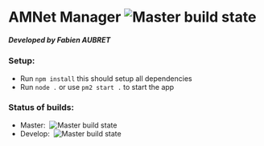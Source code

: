 # AMNet Manager ![Master build state](https://travis-ci.com/Gunlek/AMNet-interface.svg?branch=master)
##### Developed by Fabien AUBRET

### Setup:
- Run `npm install` this should setup all dependencies
- Run `node .` or use `pm2 start .` to start the app

### Status of builds:
- Master: &nbsp;![Master build state](https://travis-ci.com/Gunlek/AMNet-interface.svg?branch=master)
- Develop: &nbsp;![Master build state](https://travis-ci.com/Gunlek/AMNet-interface.svg?branch=develop)


